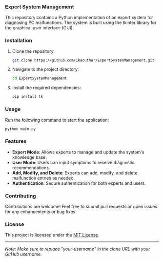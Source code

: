 ### Expert System Management

This repository contains a Python implementation of an expert system for diagnosing PC malfunctions. The system is built using the tkinter library for the graphical user interface (GUI).

### Installation

1. Clone the repository:
   ```bash
   git clone https://github.com/1kaouthar/ExpertSystemManagement.git
   ```

2. Navigate to the project directory:
   ```bash
   cd ExpertSystemManagement
   ```

3. Install the required dependencies:
   ```bash
   pip install tk
   ```

### Usage

Run the following command to start the application:
```bash
python main.py
```

### Features

- **Expert Mode**: Allows experts to manage and update the system's knowledge base.
- **User Mode**: Users can input symptoms to receive diagnostic recommendations.
- **Add, Modify, and Delete**: Experts can add, modify, and delete malfunction entries as needed.
- **Authentication**: Secure authentication for both experts and users.

### Contributing

Contributions are welcome! Feel free to submit pull requests or open issues for any enhancements or bug fixes.

### License

This project is licensed under the [MIT License](LICENSE).

---
*Note: Make sure to replace "your-username" in the clone URL with your GitHub username.*
